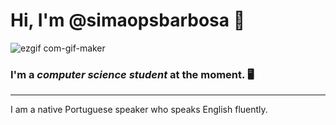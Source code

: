 # Hi, I'm **@simaopsbarbosa** :wave: 
![ezgif com-gif-maker](https://user-images.githubusercontent.com/117586175/200189406-f83f11e0-76de-439d-ac69-3411caaeef48.gif)
### I'm a ***computer science student*** at the moment. :desktop_computer:




---

I am a native Portuguese speaker who speaks English fluently.
